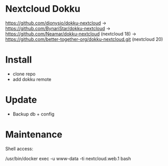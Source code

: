 # Nextcloud Dokku

https://github.com/dionysio/dokku-nextcloud
-> https://github.com/BynariStar/dokku-nextcloud
  -> https://github.com/Neamar/dokku-nextcloud (nextcloud 18)
    -> https://github.com/better-together-org/dokku-nextcloud.git (nextcloud 20)

# Install

* clone repo
* add dokku remote

# Update

* Backup db + config

# Maintenance

Shell access:

/usr/bin/docker exec -u www-data -ti nextcloud.web.1 bash
